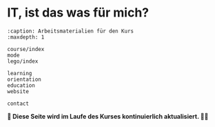 # IT, ist das was für mich?

```{toctree}
:caption: Arbeitsmaterialien für den Kurs
:maxdepth: 1

course/index
mode
lego/index

learning
orientation
education
website

contact
```
<!--
participants/index

raspberrypi
microbit/index
projects/projects

guests/guests
-->

**🚧 Diese Seite wird im Laufe des Kurses kontinuierlich aktualisiert. 👷‍♀️**
